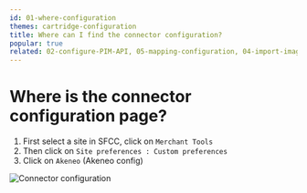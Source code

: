 ```yaml
---
id: 01-where-configuration
themes: cartridge-configuration
title: Where can I find the connector configuration?
popular: true
related: 02-configure-PIM-API, 05-mapping-configuration, 04-import-images-configuration, 06-categories-configuration, 03-products-filter-configuration
---
```


# Where is the connector configuration page?

1. First select a site in SFCC, click on `Merchant Tools`
2. Then click on `Site preferences : Custom preferences`
3. Click on `Akeneo` (Akeneo config)

![Connector configuration](../img/sfcc-cartridge-configuration.png)
